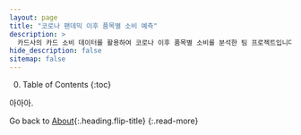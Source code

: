 ```yaml
---
layout: page
title: "코로나 팬데믹 이후 품목별 소비 예측"
description: >
  카드사의 카드 소비 데이터를 활용하여 코로나 이후 품목별 소비를 분석한 팀 프로젝트입니다.
hide_description: false
sitemap: false
---
```


0. Table of Contents
{:toc}

아아아.

Go back to [About](/about/){:.heading.flip-title}
{:.read-more}